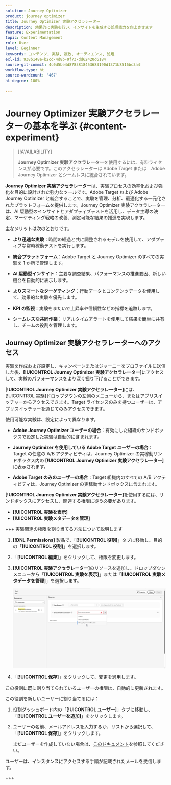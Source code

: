 ```yaml
---
solution: Journey Optimizer
product: journey optimizer
title: Journey Optimizer 実験アクセラレーター
description: 効果的に実験を行い、インサイトを生成する処理能力を向上させます
feature: Experimentation
topic: Content Management
role: User
level: Beginner
keywords: コンテンツ, 実験, 複数, オーディエンス, 処理
exl-id: 938b148e-b2cd-4d8b-9f73-dd62420d6184
source-git-commit: 4c0d5be4d8783818453683190d1371b8516bc3a4
workflow-type: ht
source-wordcount: '467'
ht-degree: 100%

---
```


# Journey Optimizer 実験アクセラレーターの基本を学ぶ {#content-experiment}

>[!AVAILABILITY]
>
>**Journey Optimizer 実験アクセラレーター**&#x200B;を使用するには、有料ライセンスが必要です。このアクセラレーターは Adobe Target または　Adobe Journey Optimizer とシームレスに統合されています。

**Journey Optimizer 実験アクセラレーター**&#x200B;は、実験プロセスの効率化および強化を目的に設計された強力なツールです。Adobe Target および Adobe Journey Optimizer と統合することで、実験を管理、分析、最適化する一元化されたプラットフォームを提供します。Journey Optimizer 実験アクセラレーターは、AI 駆動型のインサイトとアダプティブテストを活用し、データ主導の決定、マーケティング戦略の改善、測定可能な結果の推進を実現します。

主なメリットは次のとおりです。

* **より迅速な実験**：時間の経過と共に調整されるモデルを使用して、アダプティブな常時稼動テストを実行します。

* **統合プラットフォーム**：Adobe Target と Journey Optimizer のすべての実験を 1 か所で管理します。

* **AI 駆動型インサイト**：主要な調査結果、パフォーマンスの推進要因、新しい機会を自動的に表示します。

* **よりスマートなターゲティング**：行動データとコンテンツデータを使用して、効果的な実験を優先します。

* **KPI の監視**：実験をまたいで上昇率や信頼性などの指標を追跡します。

* **シームレスな共同作業**：リアルタイムアラートを使用して結果を簡単に共有し、チームの役割を管理します。

## Journey Optimizer 実験アクセラレーターへのアクセス

[実験を作成および設定](content-experiment.md)し、キャンペーンまたはジャーニーをプロファイルに送信した後、**[!UICONTROL Journey Optimizer 実験アクセラレーター]**&#x200B;にアクセスして、実験のパフォーマンスをより深く掘り下げることができます。

**[!UICONTROL Journey Optimizer 実験アクセラレーター]**&#x200B;には、[!UICONTROL 実験]ドロップダウンの左側のメニューから、またはアプリスイッチャーからアクセスできます。Target ライセンスのみを持つユーザーは、アプリスイッチャーを通じてのみアクセスできます。

使用可能な実験は、設定によって異なります。

* **Adobe Journey Optimizer ユーザーの場合**：有効にした組織のサンドボックスで設定した実験は自動的に含まれます。

* **Journey Optimizer を使用している Adobe Target ユーザーの場合**：Target の任意の A/B アクティビティは、Journey Optimizer の実稼動サンドボックス内の **[!UICONTROL Journey Optimizer 実験アクセラレーター]**&#x200B;に表示されます。

* **Adobe Target のみのユーザーの場合**：Target 組織内のすべての A/B アクティビティは、Journey Optimizer の実稼動サンドボックスに含まれます。

**[!UICONTROL Journey Optimizer 実験アクセラレーター]**&#x200B;を使用するには、サンドボックスにアクセスし、関連する権限に従う必要があります。

* **[!UICONTROL 実験を表示]**
* **[!UICONTROL 実験メタデータを管理]**

+++ 実験関連の権限を割り当てる方法について説明します

1. **[!DNL Permissions]** 製品で、「**[!UICONTROL 役割]**」タブに移動し、目的の「**[!UICONTROL 役割]**」を選択します。

1. 「**[!UICONTROL 編集]**」をクリックして、権限を変更します。

1. **[!UICONTROL 実験アクセラレーター]**&#x200B;のリソースを追加し、ドロップダウンメニューから「**[!UICONTROL 実験を表示]**」または「**[!UICONTROL 実験メタデータを管理]**」を選択します。

   ![](assets/permissions-experiment.png)

1. 「**[!UICONTROL 保存]**」をクリックして、変更を適用します。

この役割に既に割り当てられているユーザーの権限は、自動的に更新されます。

この役割を新しいユーザーに割り当てるには：

1. 役割ダッシュボード内の「**[!UICONTROL ユーザー]**」タブに移動し、「**[!UICONTROL ユーザーを追加]**」をクリックします。

1. ユーザーの名前、メールアドレスを入力するか、リストから選択して、「**[!UICONTROL 保存]**」をクリックします。

   まだユーザーを作成していない場合は、[このドキュメント](https://experienceleague.adobe.com/ja/docs/experience-platform/access-control/abac/permissions-ui/users)を参照してください。

ユーザーは、インスタンスにアクセスする手順が記載されたメールを受信します。

+++

<!--table style="table-layout:fixed"><tr style="border: 0;">
<td><img alt="Overview" href="experiment-accelerator-overview.md" src="assets/do-not-localize/experiments-2.jpeg">
<div align="center"><p><strong><a href="experiment-accelerator-overview.md">Overview</a></strong></p></div></td>
<td><img alt="Experiments" href="experiment-accelerator-monitor.md" src="assets/do-not-localize/experiment-overview.jpeg">
<div align="center"><p><strong><a href="experiment-accelerator-monitor.md">Experiments</a></strong></p></div></td>
<td><img alt="Metrics" href="experiment-accelerator-metrics.md" src="assets/do-not-localize/experiment-metrics.png">
<div align="center"><p><strong><a href="experiment-accelerator-metrics.md">Metrics</a></strong></p></div></td>
</tr></table-->
